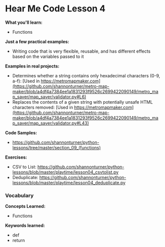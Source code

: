 Hear Me Code Lesson 4
======

**What you'll learn:** 
* Functions

**Just a few practical examples:**
* Writing code that is very flexible, reusable, and has different effects based on the variables passed to it

**Examples in real projects:**
* Determines whether a string contains only hexadecimal characters (0-9, a-f): [Used in https://metromapmaker.com](https://github.com/shannonturner/metro-map-maker/blob/a4df4a7384ee1a1831293f9526c2699422090149/metro_map_saver/map_saver/validator.py#L6)
* Replaces the contents of a given string with potentially unsafe HTML characters removed: [Used in https://metromapmaker.com](https://github.com/shannonturner/metro-map-maker/blob/a4df4a7384ee1a1831293f9526c2699422090149/metro_map_saver/map_saver/validator.py#L43)

**Code Samples:**
* https://github.com/shannonturner/python-lessons/tree/master/section_09_(functions)

**Exercises:**
* CSV to List: https://github.com/shannonturner/python-lessons/blob/master/playtime/lesson04_csvtolist.py
* Deduplicate: https://github.com/shannonturner/python-lessons/blob/master/playtime/lesson04_deduplicate.py

### Vocabulary

**Concepts Learned:**
* Functions

**Keywords learned:**
* def
* return
